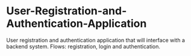 # User-Registration-and-Authentication-Application
User registration and authentication application that will interface with a backend system.
                  Flows: registration, login and authentication.

